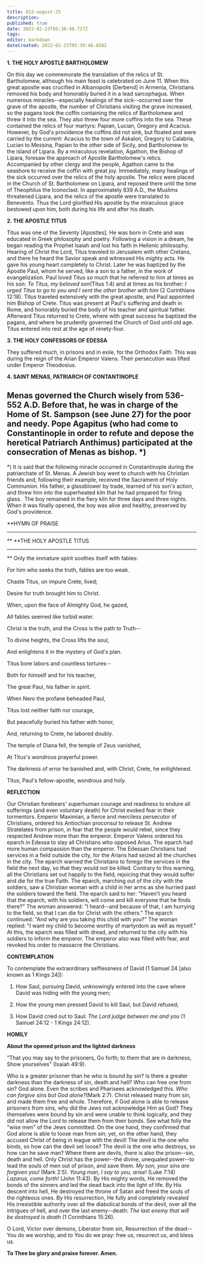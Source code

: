 ```yaml
---
title: 612-august-25
description: 
published: true
date: 2022-02-23T05:30:48.727Z
tags: 
editor: markdown
dateCreated: 2022-02-23T05:30:46.850Z
---
```



**1. THE HOLY APOSTLE BARTHOLOMEW**

On this day we commemorate the translation of the relics of St. Bartholomew, although his main feast is celebrated on June 11. When this great apostle was crucified in Albanopolis [Derbend] in Armenia, Christians removed his body and honorably buried it in a lead sarcophagus. When numerous miracles--especially healings of the sick--occurred over the grave of the apostle, the number of Christians visiting the grave increased, so the pagans took the coffin containing the relics of Bartholomew and threw it into the sea. They also threw four more coffins into the sea. These contained the relics of four martyrs: Papian, Lucian, Gregory and Acacius. However, by God's providence the coffins did not sink, but floated and were carried by the current: Acacius to the town of Askalon, Gregory to Calabria, Lucian to Messina, Papian to the other side of Sicily, and Bartholomew to the island of Lipara. By a miraculous revelation, Agathon, the Bishop of Lipara, foresaw the approach of Apostle Bartholomew's relics. Accompanied by other clergy and the people, Agathon came to the seashore to receive the coffin with great joy. Immediately, many healings of the sick occurred over the relics of the holy apostle. The relics were placed in the Church of St. Bartholomew on Lipara, and reposed there until the time of Theophilus the Iconoclast. In approximately 839 A.D., the Muslims threatened Lipara, and the relics of the apostle were translated to Benevento. Thus the Lord glorified His apostle by the miraculous grace bestowed upon him, both during his life and after his death.

**2. THE APOSTLE TITUS**

Titus was one of the Seventy [Apostles]. He was born in Crete and was educated in Greek philosophy and poetry. Following a vision in a dream, he began reading the Prophet Isaiah and lost his faith in Hellenic philosophy. Hearing of Christ the Lord, Titus traveled to Jerusalem with other Cretans, and there he heard the Savior speak and witnessed His mighty acts. He gave his young heart completely to Christ. Later he was baptized by the Apostle Paul, whom he served, like a son to a father, in the work of evangelization. Paul loved Titus so much that he referred to him at times as his son: *To Titus, my beloved son*(Titus 1:4) and at times as his brother: *I urged Titus to go to you and I sent the other brother with him* (2 Corinthians 12:18). Titus traveled extensively with the great apostle, and Paul appointed him Bishop of Crete. Titus was present at Paul's suffering and death in Rome, and honorably buried the body of his teacher and spiritual father. Afterward Titus returned to Crete, where with great success he baptized the pagans, and where he prudently governed the Church of God until old age. Titus entered into rest at the age of ninety-four.

**3. THE HOLY CONFESSORS OF EDESSA**

They suffered much, in prisons and in exile, for the Orthodox Faith. This was during the reign of the Arian Emperor Valens. Their persecution was lifted under Emperor Theodosius.

**4. SAINT MENAS, PATRIARCH OF CONTANTINOPLE**

Menas governed the Church wisely from 536-552 A.D. Before that, he was in charge of the Home of St. Sampson (see June 27) for the poor and needy. Pope Agapitus (who had come to Constantinople in order to refute and depose the heretical Patriarch Anthimus) participated at the consecration of Menas as bishop. *)
------------------
*) It is said that the following miracle occurred in Constantinople during the patriarchate of St. Menas. A Jewish boy went to church with his Christian friends and, following their example, received the Sacrament of Holy Communion. His father, a glassblower by trade, learned of his son's action, and threw him into the superheated kiln that he had prepared for firing glass.  The boy remained in the fiery kiln for three days and three nights. When it was finally opened, the boy was alive and healthy, preserved by God's providence.


**HYMN OF PRAISE
**** 
**
**THE HOLY APOSTLE TITUS
**** 
**
Only the immature spirit soothes itself with fables:
 

For him who seeks the truth, fables are too weak.
 

Chaste Titus, on impure Crete, lived;
 

Desire for truth brought him to Christ.
 

When, upon the face of Almighty God, he gazed,
 

All fables seemed like turbid water.
 

Christ is the truth, and the Cross is the path to Truth--
 

To divine heights, the Cross lifts the soul,
 

And enlightens it in the mystery of God's plan.
 

Titus bore labors and countless tortures--
 

Both for himself and for his teacher,
 

The great Paul, his father in spirit.
 

When Nero the profane beheaded Paul,
 

Titus lost neither faith nor courage,
 

But peacefully buried his father with honor,
 

And, returning to Crete, he labored doubly.
 

The temple of Diana fell, the temple of Zeus vanished,
 

At Titus's wondrous prayerful power.
 

The darkness of error he banished and, with Christ, Crete, he enlightened.
 

Titus, Paul's fellow-apostle, wondrous and holy.
 

**REFLECTION**

Our Christian forebears' superhuman courage and readiness to endure all sufferings (and even voluntary death) for Christ evoked fear in their tormentors. Emperor Maximian, a fierce and merciless persecutor of Christians, ordered his Antiochian proconsul to release St. Andrew Stratelates from prison, in fear that the people would rebel, since they respected Andrew more than the emperor. Emperor Valens ordered his eparch in Edessa to slay all Christians who opposed Arius. The eparch had more human compassion than the emperor. The Edessan Christians had services in a field outside the city, for the Arians had seized all the churches in the city. The eparch warned the Christians to forego the services in the field the next day, so that they would not be killed. Contrary to this warning, all the Christians set out happily to the field, rejoicing that they would suffer and die for the true Faith. The eparch, marching out of the city with the soldiers, saw a Christian woman with a child in her arms as she hurried past the soldiers toward the field. The eparch said to her: "Haven't you heard that the eparch, with his soldiers, will come and kill everyone that he finds there?" The woman answered: "I heard--and because of that, I am hurrying to the field, so that I can die for Christ with the others." The eparch continued: "And why are you taking this child with you?" The woman replied: "I want my child to become worthy of martyrdom as well as myself." At this, the eparch was filled with dread, and returned to the city with his soldiers to inform the emperor. The emperor also was filled with fear, and revoked his order to massacre the Christians.


**CONTEMPLATION**

To contemplate the extraordinary selflessness of David (1 Samuel 24 [also known as 1 Kings 24]):

1.  How Saul, pursuing David, unknowingly entered into the cave where David was hiding with the young men;

1.  How the young men pressed David to kill Saul, but David refused;

1.  How David cried out to Saul: *The Lord judge between me and you* (1 Samuel 24:12 - 1 Kings 24:12).

**HOMILY**

**About the opened prison and the lighted darkness**

"That you may say to the prisoners, Go forth; to them that are in darkness, Show yourselves" (Isaiah 49:9).

Who is a greater prisoner than he who is bound by sin? Is there a greater darkness than the darkness of sin, death and hell? Who can free one from sin? God alone. Even the scribes and Pharisees acknowledged this. *Who can forgive sins but God alone?*(Mark 2:7). Christ released many from sin, and made them free and whole. Therefore, if God alone is able to release prisoners from sins, why did the Jews not acknowledge Him as God? They themselves were bound by sin and were unable to think logically, and they did not allow the Lord to release them from their bonds. See what folly the "wise men" of the Jews committed. On the one hand, they confirmed that God alone is able to loose man from sin; yet, on the other hand, they accused Christ of being in league with the devil! The devil is the one who binds, so how can the devil set loose? The devil is the one who destroys, so how can he save man? Where there are devils, there is also the prison--sin, death and hell. Only Christ has the power--the divine, unequaled power--to lead the souls of men out of prison, and save them. *My son, your sins are forgiven you!* (Mark 2:5). *Young man, I say to you, arise!* (Luke 7:14) *Lazarus, come forth!* (John 11:43). By His mighty words, He removed the bonds of the sinners and led the dead back into the light of life. By His descent into hell, He destroyed the throne of Satan and freed the souls of the righteous ones. By His resurrection, He fully and completely revealed His irresistible authority over all the diabolical bonds of the devil, over all the intrigues of hell, and over the last enemy--death: *The last enemy that will be destroyed is death* (1 Corinthians 15:26).

O Lord, Victor over demons, Liberator from sin, Resurrection of the dead--You do we worship, and to You do we pray: free us, resurrect us, and bless us.

**To Thee be glory and praise forever. Amen.**

